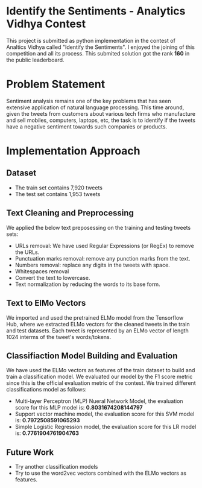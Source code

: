 # Identify the Sentiments - Analytics Vidhya Contest

This project is submitted as python implementation in the contest of Analtics Vidhya called "Identify the Sentiments". I enjoyed the joining of this competition and all its process. This submited solution got the rank <b>160</b> in the public leaderboard.


# Problem Statement
Sentiment analysis remains one of the key problems that has seen extensive application of natural language processing. This time around, given the tweets from customers about various tech firms who manufacture and sell mobiles, computers, laptops, etc, the task is to identify if the tweets have a negative sentiment towards such companies or products.

# Implementation Approach

## Dataset

- The train set contains 7,920 tweets
- The test set contains 1,953 tweets

## Text Cleaning and Preprocessing 
We applied the below text preposessing on the training and testing tweets sets:

- URLs removal: We have used Regular Expressions (or RegEx) to remove the URLs.
- Punctuation marks removal: remove any punction marks from the text.
- Numbers removal: replace any digits in the tweets with space.
- Whitespaces removal
- Convert the text to lowercase.
- Text normalization by reducing the words to its base form.


## Text to ElMo Vectors

We imported and used the pretrained ELMo model from the Tensorflow Hub, where we extracted ELMo vectors for the cleaned tweets in the train and test datasets. Each tweet is represented by an ELMo vector of length 1024 interms of the tweet's words/tokens.

## Classifiaction Model Building and Evaluation

We have used the ELMo vectors as features of the train dataset to build and train a classification model. We evaluated our model by the F1 score metric since this is the official evaluation metric of the contest. We trained different classifications model as follows:

- Multi-layer Perceptron (MLP) Nueral Network Model, the evaluation score for this MLP model is: <b>0.8031674208144797</b>
- Support vector machine model, the evaluation score for this SVM model is: <b>0.7972508591065293</b>
- Simple Logistic Regression model, the evaluation score for this LR model is: <b>0.7761904761904763</b>


## Future Work

- Try another classification models
- Try to use the word2vec vectors combined with the ELMo vectors as features.




